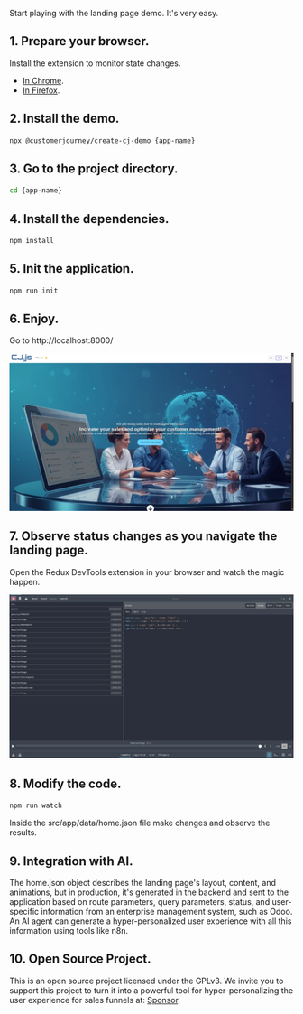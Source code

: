 Start playing with the landing page demo. It's very easy.
## 1. Prepare your browser.
Install the  extension to monitor state changes.
- [In Chrome](https://chromewebstore.google.com/detail/redux-devtools/lmhkpmbekcpmknklioeibfkpmmfibljd).
- [In Firefox](https://addons.mozilla.org/es-ES/firefox/addon/reduxdevtools).

## 2. Install the demo.

```bash
npx @customerjourney/create-cj-demo {app-name}
```
## 3. Go to the project directory.
```bash
cd {app-name}
```
## 4. Install the dependencies.
```bash
npm install
```
## 5. Init the application.
```bash
npm run init
```
## 6. Enjoy.
Go to http://localhost:8000/

![Texto de ejemplo que aparece si la imagen falla](/assets/images/cjjs-demo.webp)

## 7. Observe status changes as you navigate the landing page.
Open the Redux DevTools extension in your browser and watch the magic happen.

![Texto de ejemplo que aparece si la imagen falla](/assets/images/redux.webp)

## 8. Modify the code.
```bash
npm run watch
```
Inside the src/app/data/home.json file make changes and observe the results.
## 9. Integration with AI.
The home.json object describes the landing page's layout, content, and animations, but in production, it's generated in the backend and sent to the application based on route parameters, query parameters, status, and user-specific information from an enterprise management system, such as Odoo. An AI agent can generate a hyper-personalized user experience with all this information using tools like n8n.
## 10. Open Source Project.
This is an open source project licensed under the GPLv3. We invite you to support this project to turn it into a powerful tool for hyper-personalizing the user experience for sales funnels at: [Sponsor](/sponsor/).